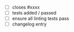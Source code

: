 - [ ] closes #xxxx
- [ ] tests added / passed
- [ ] ensure all linting tests pass
- [ ] changelog entry
